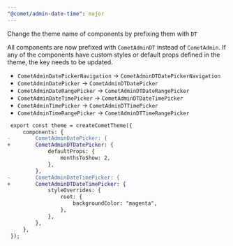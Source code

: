 ```yaml
---
"@comet/admin-date-time": major
---
```


Change the theme name of components by prefixing them with `DT`

All components are now prefixed with `CometAdminDT` instead of `CometAdmin`.
If any of the components have custom styles or default props defined in the theme, the key needs to be updated.

- `CometAdminDatePickerNavigation` -> `CometAdminDTDatePickerNavigation`
- `CometAdminDatePicker` -> `CometAdminDTDatePicker`
- `CometAdminDateRangePicker` -> `CometAdminDTDateRangePicker`
- `CometAdminDateTimePicker` -> `CometAdminDTDateTimePicker`
- `CometAdminTimePicker` -> `CometAdminDTTimePicker`
- `CometAdminTimeRangePicker` -> `CometAdminDTTimeRangePicker`

```diff
 export const theme = createCometTheme({
     components: {
-        CometAdminDatePicker: {
+        CometAdminDTDatePicker: {
             defaultProps: {
                 monthsToShow: 2,
             },
         },
-        CometAdminDateTimePicker: {
+        CometAdminDTDateTimePicker: {
             styleOverrides: {
                 root: {
                     backgroundColor: "magenta",
                 },
             },
         },
     },
 });
```
